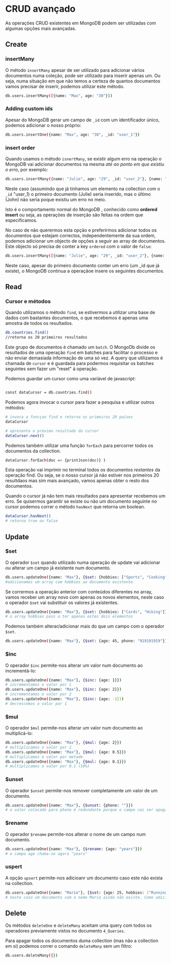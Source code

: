 # CRUD avançado

As operações CRUD existentes em MongoDB podem ser utilizadas com algumas opções mais avançadas.

## Create

### insertMany

O método `insertMany` apesar de ser utilizado para adicionar vários documentos numa coleção, pode ser utilizado para inserir apenas um. Ou seja, numa situação em que não temos a certeza de quantos documentos vamos precisar de inserir, podemos utilizar este método.

```bash
db.users.insertMany([{name: "Max", age: "30"}])
```

### Adding custom ids

Apesar do MongoDB gerar um campo de `_id` com um identificador único, podemos adicionar o nosso próprio:

```bash
db.users.insertOne({name: "Max", age: "30", _id: "user_1"})
```

### insert order

Quando usamos o método `isnertMany`, se existir algum erro na operação o MongoDB vai adicionar documentos na mesma _até ao ponto em que existiu o erro_, por exemplo:

```bash
db.users.insertMany({name: "Julie", age: "29", _id: "user_2"}, {name: "Max", age: "30", _id: "user_1"}, {name: "John", age: "30", _id: "user_3"})
```

Neste caso (assumindo que já tinhamos um elemento na collection com o `_id` "user_1) o primeiro documento (Julie) seria inserido, mas o último (John) não seria poque existiu um erro no meio.

Isto é o comportamento normal do MongoDB , conhecido como **ordered insert** ou seja, as operações de inserção são feitas na ordem que especificamos.

No caso de não querermos esta opção e preferirmos adicionar todos os documentos que estejam correctos, independentemente da sua ordem, podemos adicionar um objecto de opções a seguir ao array de documentos. Este objecto só precisa de conter a key `ordered` com o valor de `false`:

```bash
db.users.insertMany([{name: "Julie", age: "29", _id: "user_2"}, {name: "Carl", age: "50", _id: "user_4"}, {name: "Mary", age: "45", _id: "user_5"}], {ordered: false})
```

Neste caso, apesar do primeiro documento conter um erro (um \_id que já existe), o MongoDB continua a operaçãoe insere os seguintes documentos.

## Read

### Cursor e métodos

Quando utilizamos o método `find`, se estivermos a utilizar uma base de dados com bastantes documentos, o que recebemos é apenas uma amostra de todos os resultados.

```bash
db.countries.find()
//retorna os 20 primeiros resultados
```

Este grupo de documentos é chamado um `batch`. O MongoDb divide os resultados de uma operação `find` em batches para facilitar o processo e não enviar demasiada informação de uma só vez.
A query que utilizamos é chamada de `cursor` e é guardada para podermos requisitar os batches seguintes sem fazer um "reset" á operação.

Podemos guardar um cursor como uma variável de javascript:

```bash

const dataCursor = db.countries.find()
```

Podemos agora invocar o cursor para fazer a pesquisa e utilizar outros métodos:

```bash
# invoca a funcçao find e retorna os primeiros 20 países
dataCursor

# apresenta o próximo resultado do cursor
dataCursor.next()

```

Podemos também utilizar uma função `forEach` para percorrer todos os documentos da collection.

```bash
dataCursor.forEach(doc => {printJson(doc)} )
```

Esta operação vai imprimir no terminal todos os documentos _restantes_ da operação find. Ou seja, se o nosso cursor já não estiver nos primeiros 20 resultdaos mas sim mais avançado, vamos apenas obter o resto dos documentos.

Quando o cursor já não tem mais resultados para apresentar recebemos um erro. Se quisermos garantir se existe ou não um documento seguinte no cursor podemos correr o método `hasNext` que retorna um boolean.

```bash
dataCursor.hasNext()
# retorna true ou false
```

## Update

### $set

O operador `$set` quando utilizado numa operação de update vai adicionar _ou_ alterar um campo já existente num documento.

```bash
db.users.updateOne({name: "Max"}, {$set: {hobbies: ["Sports", "Cooking"]}})
#adicionamos um array com hobbies ao documento existente
```

Se corrermos a operação anterior com conteúdos diferentes no array, vamos receber um array novo com apenas os novos elementos, neste caso o operador `$set` vai substituir os valores já existentes.

```bash
db.users.updateOne({name: "Max"}, {$set: {hobbies: ["Cards", "Hiking"]}})
# o array hobbies pass a ter apenas estes dois elementos
```

Podemos também alterar/adicionar mais do que um campo com o operador `$set`.

```bash
db.users.updateOne({name: "Max"}, {$set: {age: 45, phone: "919191919"}})

```

### $inc

O operador `$inc` permite-nos alterar um valor num documento ao incrementá-lo:

```bash
db.users.updateOne({name: "Max"}, {$inc: {age: 1}})
# incrementamos o valor por 1
db.users.updateOne({name: "Max"}, {$inc: {age: 2}})
# incrementamos o valor por 2
db.users.updateOne({name: "Max"}, {$inc: {age: -1}})
# decrescemos o valor por 1
```

### $mul

O operador `$mul` permite-nos alterar um valor num documento ao multiplicá-lo:

```bash
db.users.updateOne({name: "Max"}, {$mul: {age: 2}})
# multiplicamos o valor por 2
db.users.updateOne({name: "Max"}, {$mul: {age: 0.5}})
# multiplicamos o valor por metade
db.users.updateOne({name: "Max"}, {$mul: {age: 0.1}})
# multiplicamos o valor por 0.1 (10%)
```

### $unset

O operador `$unset` permite-nos remover completamente um valor de um documento.

```bash
db.users.updateOne({name: "Max"}, {$unset: {phone: ""}})
# o valor colocado para phone é redundante porque o campo vai ser apagado

```

### $rename

O operador `$rename` permite-nos alterar o nome de um campo num documento.

```bash
db.users.updateOne({name: "Max"}, {$rename: {age: "years"}})
# o campo age chama-se agora "years"

```

### uspert

A opção `upsert` permite-nos adicioanr um documento caso este não exista na collection.

```bash
db.users.updateOne({name: "Mario"}, {$set: {age: 25, hobbies: ["Running"]}, {upsert: true}})
# neste caso um documento com o nome Mario ainda não existe. Como adicionamos a opção upsert : true, o MongoDB vai criar um novo documento não só com a propriedade name: Mario, mas também com as propriedades que estávamos a tentar alterar com o operador $set

```

## Delete

Os métodos `deleteOne` e `deleteMany` aceitam uma query com todos os operadores previamente vistos no documento `4_Queries`.

Para apagar todos os documentos duma collection (mas não a collection em si) podemos correr o comando `deleteMany` sem um filtro:

```bash
db.users.deleteMany({})
```
